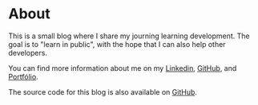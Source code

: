# About

This is a small blog where I share my journing learning development. The goal is to "learn in public", with the hope that I can also help other developers.

You can find more information about me on my [Linkedin](https://www.linkedin.com/in/renato-ac-lacerda), [GitHub](https://github.com/ralacerda), and [Portfólio](https://portfolio.renatolacerda.com/).

The source code for this blog is also available on [GitHub](https://github.com/ralacerda/frontend-walrus).
